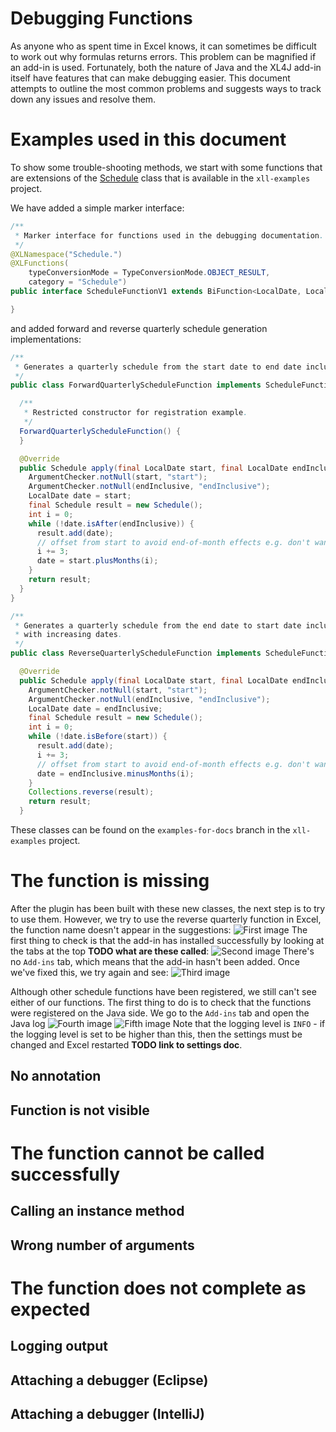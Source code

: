 Debugging Functions
===================
As anyone who as spent time in Excel knows, it can sometimes be difficult to work out why formulas returns errors. This problem can be magnified if an add-in is used. Fortunately, both the nature of Java and the XL4J add-in itself have features that can make debugging easier. This document attempts to outline the most common problems and suggests ways to track down any issues and resolve them.

# Examples used in this document
To show some trouble-shooting methods, we start with some functions that are extensions of the [Schedule](https://github.com/McLeodMoores/xl4j/blob/master/xll-examples/src/main/java/com/mcleodmoores/xl4j/examples/timeseries/Schedule.java) class that is available in the `xll-examples` project.

We have added a simple marker interface:

``` java
/**
 * Marker interface for functions used in the debugging documentation.
 */
@XLNamespace("Schedule.")
@XLFunctions(
    typeConversionMode = TypeConversionMode.OBJECT_RESULT,
    category = "Schedule")
public interface ScheduleFunctionV1 extends BiFunction<LocalDate, LocalDate, Schedule> {

}
```
and added forward and reverse quarterly schedule generation implementations:
``` java
/**
 * Generates a quarterly schedule from the start date to end date inclusive.
 */
public class ForwardQuarterlyScheduleFunction implements ScheduleFunctionV1 {

  /**
   * Restricted constructor for registration example.
   */
  ForwardQuarterlyScheduleFunction() {
  }

  @Override
  public Schedule apply(final LocalDate start, final LocalDate endInclusive) {
    ArgumentChecker.notNull(start, "start");
    ArgumentChecker.notNull(endInclusive, "endInclusive");
    LocalDate date = start;
    final Schedule result = new Schedule();
    int i = 0;
    while (!date.isAfter(endInclusive)) {
      result.add(date);
      // offset from start to avoid end-of-month effects e.g. don't want 31 Nov -> 28 Feb -> 28 May
      i += 3;
      date = start.plusMonths(i);
    }
    return result;
  }
}
```

``` java
/**
 * Generates a quarterly schedule from the end date to start date inclusive. The series is returned
 * with increasing dates.
 */
public class ReverseQuarterlyScheduleFunction implements ScheduleFunctionV1 {

  @Override
  public Schedule apply(final LocalDate start, final LocalDate endInclusive) {
    ArgumentChecker.notNull(start, "start");
    ArgumentChecker.notNull(endInclusive, "endInclusive");
    LocalDate date = endInclusive;
    final Schedule result = new Schedule();
    int i = 0;
    while (!date.isBefore(start)) {
      result.add(date);
      i += 3;
      // offset from start to avoid end-of-month effects e.g. don't want 30 Nov <- 28 Feb <- 31 May
      date = endInclusive.minusMonths(i);
    }
    Collections.reverse(result);
    return result;
  }

```
These classes can be found on the `examples-for-docs` branch in the `xll-examples` project.

# The function is missing
After the plugin has been built with these new classes, the next step is to try to use them. However, we try to use the reverse quarterly function in Excel, the function name doesn't appear in the suggestions:
![First image](https://github.com/McLeodMoores/xl4j/blob/master/docs/images/missing-function-1.png)
The first thing to check is that the add-in has installed successfully by looking at the tabs at the top **TODO what are these called**:
![Second image](https://github.com/McLeodMoores/xl4j/blob/master/docs/images/missing-function-2.png)
There's no `Add-ins` tab, which means that the add-in hasn't been added. Once we've fixed this, we try again and see:
![Third image](https://github.com/McLeodMoores/xl4j/blob/master/docs/images/missing-function-3.png)

Although other schedule functions have been registered, we still can't see either of our functions. The first thing to do is to check that the functions were registered on the Java side. We go to the `Add-ins` tab and open the Java log
![Fourth image](https://github.com/McLeodMoores/xl4j/blob/master/docs/images/missing-function-4.png)
![Fifth image](https://github.com/McLeodMoores/xl4j/blob/master/docs/images/missing-function-5.png)
Note that the logging level is `INFO` - if the logging level is set to be higher than this, then the settings must be changed and Excel restarted **TODO link to settings doc**.

## No annotation
## Function is not visible

# The function cannot be called successfully
## Calling an instance method
## Wrong number of arguments

# The function does not complete as expected
## Logging output
## Attaching a debugger (Eclipse)
## Attaching a debugger (IntelliJ)


